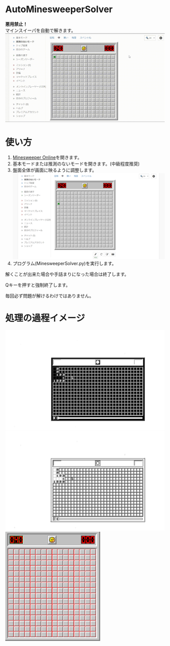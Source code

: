 # AutoMinesweeperSolver
**悪用禁止！**<br>
マインスイーパを自動で解きます。<br>
<img src="image/minesweeper_solve.gif" width="700">

# 使い方
1. [Minesweeper Online](https://minesweeper.online/ja/)を開きます。
2. 基本モードまたは推測のないモードを開きます。(中級程度推奨)
3. 盤面全体が画面に映るように調整します。<img src="image/board.png" width="800">
4. プログラム(MinesweeperSolver.py)を実行します。

解くことが出来た場合や手詰まりになった場合は終了します。

Qキーを押すと強制終了します。

毎回必ず問題が解けるわけではありません。

# 処理の過程イメージ
<img src="image/process1.png" width="600">
<img src="image/process2.png" width="600">
<img src="image/process3.png" width="300">
